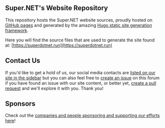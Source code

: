 ## Super.NET's Website Repository

This repository hosts the Super.NET website sources, proudly hosted on [GitHub pages](https://pages.github.com/) 
and generated by the amazing [Hugo static site generation framework](https://gohugo.io/).

Here you will find the source files that are used to generate the site found at:
[https://superdotnet.run](https://superdotnet.run)

## Contact Us
If you'd like to get a hold of us, our social media contacts are [listed on our site in the sidebar](https://superdotnet.run) but you can also feel free  to [create an issue](https://github.com/SuperDotNet/superdotnet.run/issues/new) on this forum if you have found an issue with our site content, or better yet, [create a pull request](https://github.com/SuperDotNet/superdotnet.run/compare) and we'll explore it with you.  Thank you!

## Sponsors
Check out the [companies and people sponsoring and supporting our efforts here](https://superdotnet.run/sponsors/)!
